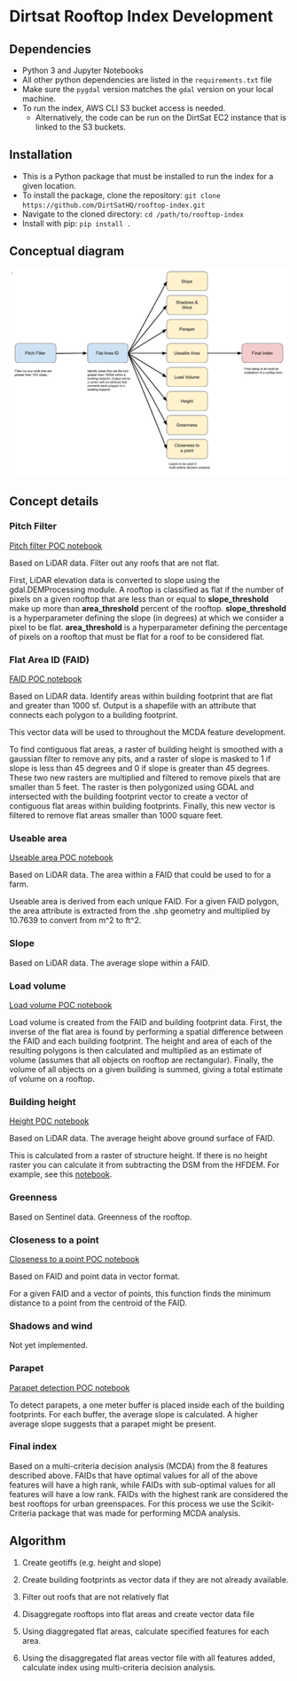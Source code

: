 # Dirtsat Rooftop Index Development

## Dependencies
- Python 3 and Jupyter Notebooks
- All other python dependencies are listed in the `requirements.txt` file
- Make sure the `pygdal` version matches the `gdal` version on your local machine. 
- To run the index, AWS CLI S3 bucket access is needed. 
    - Alternatively, the code can be run on the DirtSat EC2 instance that is linked to the S3 buckets.

## Installation
- This is a Python package that must be installed to run the index for a given location.
- To install the package, clone the repository: `git clone https://github.com/DirtSatHQ/rooftop-index.git`
- Navigate to the cloned directory: `cd /path/to/rooftop-index`
- Install with pip: `pip install .`

## Conceptual diagram
![concept diagram](imgs/RooftopIndexWorkflow.jpg)

## Concept details

### Pitch Filter
[Pitch filter POC notebook](poc/roof_pitch/lidar_roof_pitch.ipynb)

Based on LiDAR data. Filter out any roofs that are not flat. 

First, LiDAR elevation data is converted to slope using the gdal.DEMProcessing module. A rooftop is classified as flat if the number of pixels on a given rooftop that are less than or equal to **slope_threshold** make up more than **area_threshold** percent of the rooftop. **slope_threshold** is a hyperparameter defining the slope (in degrees) at which we consider a pixel to be flat. **area_threshold** is a hyperparameter defining the percentage of pixels on a rooftop that must be flat for a roof to be considered flat. 

### Flat Area ID (FAID)
[FAID POC notebook](poc/useable_area/flat_area.ipynb)

Based on LiDAR data. Identify areas within building footprint that are flat and greater than 1000 sf. Output is a shapefile with an attribute that connects each polygon to a building footprint. 

This vector data will be used to throughout the MCDA feature development. 

To find contiguous flat areas, a raster of building height is smoothed with a gaussian filter to remove any pits, and a raster of slope is masked to 1 if slope is less than 45 degrees and 0 if slope is greater than 45 degrees. These two new rasters are multiplied and filtered to remove pixels that are smaller than 5 feet. The raster is then polygonized using GDAL and intersected with the building footprint vector to create a vector of contiguous flat areas within building footprints. Finally, this new vector is filtered to remove flat areas smaller than 1000 square feet. 


### Useable area
[Useable area POC notebook](poc/useable_area/flat_area.ipynb)

Based on LiDAR data. The area within a FAID that could be used to for a farm. 

Useable area is derived from each unique FAID. For a given FAID polygon, the area attribute is extracted from the .shp geometry and multiplied by 10.7639 to convert from m^2 to ft^2.

### Slope
Based on LiDAR data. The average slope within a FAID.

### Load volume
[Load volume POC notebook](poc/load_capacity/load_capacity.ipynb)

Load volume is created from the FAID and building footprint data. First, the inverse of the flat area is found by performing a spatial difference between the FAID and each building footprint. The height and area of each of the resulting polygons is then calculated and multiplied as an estimate of volume (assumes that all objects on rooftop are rectangular). Finally, the volume of all objects on a given building is summed, giving a total estimate of volume on a rooftop.

### Building height
[Height POC notebook](poc/roof_height/roof_height.ipynb)

Based on LiDAR data. The average height above ground surface of FAID.

This is calculated from a raster of structure height. If there is no height raster you can calculate it from subtracting the DSM from the HFDEM. For example, see this [notebook](roof_height/caculate_height_raster.ipynb).  

### Greenness
Based on Sentinel data. Greenness of the rooftop. 

### Closeness to a point
[Closeness to a point POC notebook](poc/closeness_to_point/closeness_to_point.ipynb)

Based on FAID and point data in vector format. 

For a given FAID and a vector of points, this function finds the minimum distance to a point from the centroid of the FAID.

### Shadows and wind
Not yet implemented.

### Parapet
[Parapet detection POC notebook](poc/parapets/parapet_detection.ipynb)

To detect parapets, a one meter buffer is placed inside each of the building footprints. For each buffer, the average slope is calculated. A higher average slope suggests that a parapet might be present. 

### Final index
Based on a multi-criteria decision analysis (MCDA) from the 8 features described above. FAIDs that have optimal values for all of the above features will have a high rank, while FAIDs with sub-optimal values for all features will have a low rank. FAIDs with the highest rank are considered the best rooftops for urban greenspaces. For this process we use the Scikit-Criteria package that was made for performing MCDA analysis.

## Algorithm

1. Create geotiffs (e.g. height and slope)

2. Create building footprints as vector data if they are not already available.

3. Filter out roofs that are not relatively flat

4. Disaggregate rooftops into flat areas and create vector data file

5. Using diaggregated flat areas, calculate specified features for each area.

6. Using the disaggregated flat areas vector file with all features added, calculate index using multi-criteria decision analysis.  
